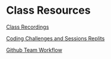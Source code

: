 # Class Resources

[Class Recordings](/class_recordings_links.md)

[Coding Challenges and Sessions Replits](/coding_challanges_and_lessons_replits.md)

[Github Team Workflow](/Github_Team_Work_Flow.md)
